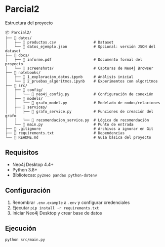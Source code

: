 # Parcial2 

Estructura del proyecto 

```text
📦 Parcial2/
├── 📂 datos/
│   ├── 📄 productos.csv                 # Dataset
│   └── 📄 datos_ejemplo.json            # Opcional: versión JSON del dataset
├── 📂 docs/
│   ├── 📄 informe.pdf                   # Documento formal del proyecto
│   └── 📄 screenshots/                  # Capturas de Neo4j Browser
├── 📂 notebooks/
│   ├── 📄 1_exploracion_datos.ipynb     # Análisis inicial
│   └── 📄 2_pruebas_algoritmos.ipynb    # Experimentos con algoritmos
├── 📂 src/
│   ├── 📄 config/
│   │   └── 📄 neo4j_config.py           # Configuración de conexión
│   ├── 📄 models/
│   │   └── 📄 grafo_model.py            # Modelado de nodos/relaciones
│   ├── 📄 services/
│   │   ├── 📄 grafo_service.py          # Funciones de creación del grafo
│   │   └── 📄 recomendacion_service.py  # Lógica de recomendación
│   └── 📄 main.py                       # Punto de entrada
├── 📄 .gitignore                        # Archivos a ignorar en Git
├── 📄 requirements.txt                  # Dependencias
└── 📄 README.md                         # Guía básica del proyecto
```
## Requisitos
- Neo4j Desktop 4.4+
- Python 3.8+
- Bibliotecas: `py2neo pandas python-dotenv`

## Configuración
1. Renombrar `.env.example` a `.env` y configurar credenciales
2. Ejecutar `pip install -r requirements.txt`
3. Iniciar Neo4j Desktop y crear base de datos

## Ejecución
```bash
python src/main.py
